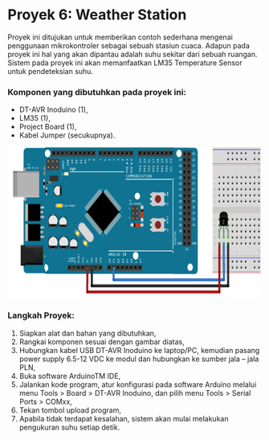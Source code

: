 # Proyek 6: Weather Station
Proyek ini ditujukan untuk memberikan contoh sederhana mengenai penggunaan mikrokontroler sebagai sebuah stasiun cuaca. Adapun pada proyek ini hal yang akan dipantau adalah suhu sekitar dari sebuah ruangan. Sistem pada proyek ini akan memanfaatkan LM35 Temperature Sensor untuk pendeteksian suhu.


### Komponen yang dibutuhkan pada proyek ini:
* DT-AVR Inoduino (1),
* LM35 (1),
* Project Board (1),
* Kabel Jumper (secukupnya).


<img src="/images/Weather_Station.png" height="300">


### Langkah Proyek:
1. Siapkan alat dan bahan yang dibutuhkan,
2. Rangkai komponen sesuai dengan gambar diatas,
3. Hubungkan kabel USB DT-AVR Inoduino ke laptop/PC, kemudian pasang power supply 6.5-12 VDC ke modul dan hubungkan ke sumber jala – jala PLN,
4. Buka software ArduinoTM IDE,
5. Jalankan kode program, atur konfigurasi pada software Arduino melalui menu Tools > Board > DT-AVR Inoduino, dan pilih menu Tools > Serial Ports > COMxx,
6. Tekan tombol upload program,
7. Apabila tidak terdapat kesalahan, sistem akan mulai melakukan pengukuran suhu setiap detik.

